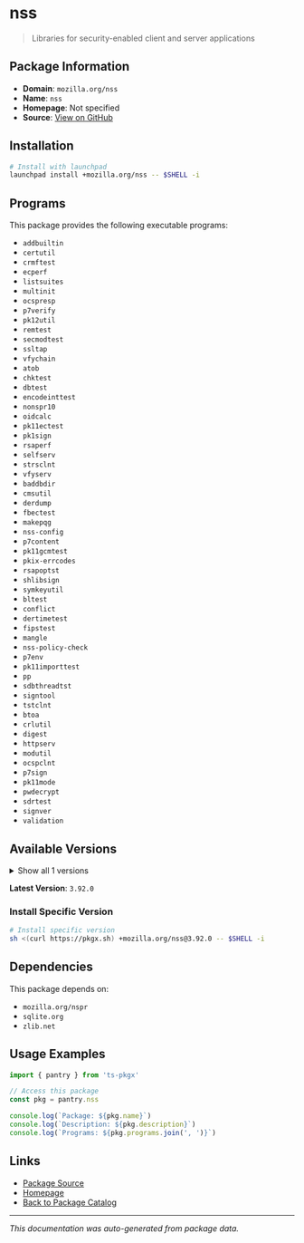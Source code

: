 # nss

> Libraries for security-enabled client and server applications

## Package Information

- **Domain**: `mozilla.org/nss`
- **Name**: `nss`
- **Homepage**: Not specified
- **Source**: [View on GitHub](https://github.com/pkgxdev/pantry/tree/main/projects/mozilla.org/nss/package.yml)

## Installation

```bash
# Install with launchpad
launchpad install +mozilla.org/nss -- $SHELL -i
```

## Programs

This package provides the following executable programs:

- `addbuiltin`
- `certutil`
- `crmftest`
- `ecperf`
- `listsuites`
- `multinit`
- `ocspresp`
- `p7verify`
- `pk12util`
- `remtest`
- `secmodtest`
- `ssltap`
- `vfychain`
- `atob`
- `chktest`
- `dbtest`
- `encodeinttest`
- `nonspr10`
- `oidcalc`
- `pk11ectest`
- `pk1sign`
- `rsaperf`
- `selfserv`
- `strsclnt`
- `vfyserv`
- `baddbdir`
- `cmsutil`
- `derdump`
- `fbectest`
- `makepqg`
- `nss-config`
- `p7content`
- `pk11gcmtest`
- `pkix-errcodes`
- `rsapoptst`
- `shlibsign`
- `symkeyutil`
- `bltest`
- `conflict`
- `dertimetest`
- `fipstest`
- `mangle`
- `nss-policy-check`
- `p7env`
- `pk11importtest`
- `pp`
- `sdbthreadtst`
- `signtool`
- `tstclnt`
- `btoa`
- `crlutil`
- `digest`
- `httpserv`
- `modutil`
- `ocspclnt`
- `p7sign`
- `pk11mode`
- `pwdecrypt`
- `sdrtest`
- `signver`
- `validation`

## Available Versions

<details>
<summary>Show all 1 versions</summary>

- `3.92.0`

</details>

**Latest Version**: `3.92.0`

### Install Specific Version

```bash
# Install specific version
sh <(curl https://pkgx.sh) +mozilla.org/nss@3.92.0 -- $SHELL -i
```

## Dependencies

This package depends on:

- `mozilla.org/nspr`
- `sqlite.org`
- `zlib.net`

## Usage Examples

```typescript
import { pantry } from 'ts-pkgx'

// Access this package
const pkg = pantry.nss

console.log(`Package: ${pkg.name}`)
console.log(`Description: ${pkg.description}`)
console.log(`Programs: ${pkg.programs.join(', ')}`)
```

## Links

- [Package Source](https://github.com/pkgxdev/pantry/tree/main/projects/mozilla.org/nss/package.yml)
- [Homepage](#)
- [Back to Package Catalog](../package-catalog.md)

---

*This documentation was auto-generated from package data.*
